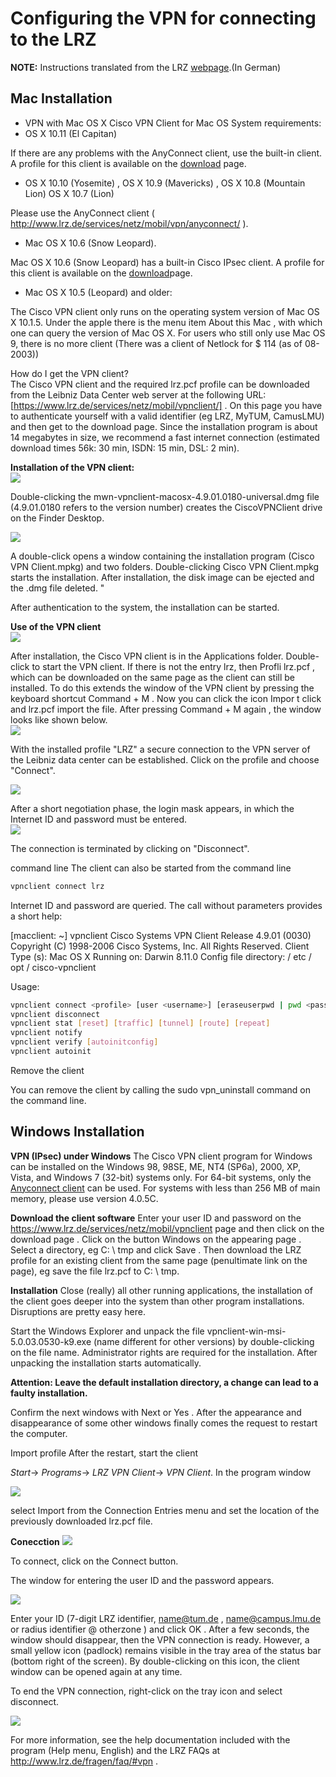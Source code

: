 # Configuring the VPN for connecting to the LRZ
**NOTE:** Instructions translated from the LRZ [webpage](https://www.lrz.de/services/netz/mobil/vpn/).(In German)    
## Mac Installation
- VPN with Mac OS X
Cisco VPN Client for Mac OS
System requirements:
- OS X 10.11 (El Capitan)

If there are any problems with the AnyConnect client, use the built-in client. A profile for this client is available on the [download](https://www.lrz.de/services/netz/mobil/vpnclient) page.

- OS X 10.10 (Yosemite) , OS X 10.9 (Mavericks) , OS X 10.8 (Mountain Lion) OS X 10.7 (Lion)

Please use the AnyConnect client ( http://www.lrz.de/services/netz/mobil/vpn/anyconnect/ ).

- Mac OS X 10.6 (Snow Leopard).

Mac OS X 10.6 (Snow Leopard) has a built-in Cisco IPsec client. A profile for this client is available on the [download](https://www.lrz.de/services/netz/mobil/vpnclient)page.

- Mac OS X 10.5 (Leopard) and older:

The Cisco VPN client only runs on the operating system version of Mac OS X 10.1.5. Under the apple there is the menu item About this Mac , with which one can query the version of Mac OS X. For users who still only use Mac OS 9, there is no more client (There was a client of Netlock for $ 114 (as of 08-2003))  

How do I get the VPN client?  
The Cisco VPN client and the required lrz.pcf profile can be downloaded from the Leibniz Data Center web server at the following URL: [https://www.lrz.de/services/netz/mobil/vpnclient/] . On this page you have to authenticate yourself with a valid identifier (eg LRZ, MyTUM, CamusLMU) and then get to the download page. Since the installation program is about 14 megabytes in size, we recommend a fast internet connection (estimated download times 56k: 30 min, ISDN: 15 min, DSL: 2 min).  

**Installation of the VPN client:**   
![](https://i.imgur.com/6RMI5CL.png)

Double-clicking the mwn-vpnclient-macosx-4.9.01.0180-universal.dmg file (4.9.01.0180 refers to the version number) creates the CiscoVPNClient drive on the Finder Desktop.    

![](https://i.imgur.com/05DqAg6.png)

A double-click opens a window containing the installation program (Cisco VPN Client.mpkg) and two folders. Double-clicking Cisco VPN Client.mpkg starts the installation. After installation, the disk image can be ejected and the .dmg file deleted. "    

After authentication to the system, the installation can be started.    

**Use of the VPN client**  
![](https://i.imgur.com/9wypxRR.png)

After installation, the Cisco VPN client is in the Applications folder. Double-click to start the VPN client. If there is not the entry lrz, then Profli lrz.pcf , which can be downloaded on the same page as the client can still be installed. To do this extends the window of the VPN client by pressing the keyboard shortcut Command + M . Now you can click the icon Impor t click and lrz.pcf import the file. After pressing Command + M again , the window looks like shown below.    
![](https://i.imgur.com/ikx6FOU.png)

With the installed profile "LRZ" a secure connection to the VPN server of the Leibniz data center can be established. Click on the profile and choose "Connect".  

![](https://i.imgur.com/ryBgBJv.png)

After a short negotiation phase, the login mask appears, in which the Internet ID and password must be entered.   
![](https://i.imgur.com/nohzIbt.png)

The connection is terminated by clicking on "Disconnect".  

 

command line
The client can also be started from the command line

```bash
vpnclient connect lrz
```

Internet ID and password are queried. The call without parameters provides a short help:

[macclient: ~] vpnclient 
Cisco Systems VPN Client Release 4.9.01 (0030) 
Copyright (C) 1998-2006 Cisco Systems, Inc. All Rights Reserved. 
Client Type (s): Mac OS X 
Running on: Darwin 8.11.0 
Config file directory: / etc / opt / cisco-vpnclient 

Usage: 
```bash
vpnclient connect <profile> [user <username>] [eraseuserpwd | pwd <password>] [nocertpwd] 
vpnclient disconnect 
vpnclient stat [reset] [traffic] [tunnel] [route] [repeat] 
vpnclient notify 
vpnclient verify [autoinitconfig] 
vpnclient autoinit
```
Remove the client

You can remove the client by calling the sudo vpn_uninstall command on the command line.  


## Windows Installation
**VPN (IPsec) under Windows**
The Cisco VPN client program for Windows can be installed on the Windows 98, 98SE, ME, NT4 (SP6a), 2000, XP, Vista, and Windows 7 (32-bit) systems only. For 64-bit systems, only the [Anyconnect client](https://www.lrz.de/services/netz/mobil/vpn/anyconnect/) can be used. For systems with less than 256 MB of main memory, please use version 4.0.5C.

**Download the client software**
Enter your user ID and password on the https://www.lrz.de/services/netz/mobil/vpnclient page and then click on the download page . Click on the button Windows on the appearing page . Select a directory, eg C: \ tmp and click Save . Then download the LRZ profile for an existing client from the same page (penultimate link on the page), eg save the file lrz.pcf to C: \ tmp.

**Installation**
Close (really) all other running applications, the installation of the client goes deeper into the system than other program installations. Disruptions are pretty easy here.  

Start the Windows Explorer and unpack the file vpnclient-win-msi-5.0.03.0530-k9.exe (name different for other versions) by double-clicking on the file name. Administrator rights are required for the installation. After unpacking the installation starts automatically.  

**Attention: Leave the default installation directory, a change can lead to a faulty installation.**  

Confirm the next windows with Next or Yes . After the appearance and disappearance of some other windows finally comes the request to restart the computer.

Import profile
After the restart, start the client

*Start*-> *Programs*-> *LRZ VPN Client*-> *VPN Client*. In the program window

![](https://i.imgur.com/7KCQjOx.png)  

select Import from the Connection Entries menu and set the location of the previously downloaded lrz.pcf file.  

**Conecction**
![](https://i.imgur.com/4qZLcpr.png)
 
To connect, click on the Connect button.    

The window for entering the user ID and the password appears.   


![](https://i.imgur.com/hMrFIlK.png)


Enter your ID (7-digit LRZ identifier, name@tum.de , name@campus.lmu.de or radius identifier @ otherzone ) and click OK . 
After a few seconds, the window should disappear, then the VPN connection is ready. However, a small yellow icon (padlock) remains  visible in the tray area of the status bar (bottom right of the screen). By double-clicking on this icon, the client window can be opened again at any time.  

To end the VPN connection, right-click on the tray icon and select disconnect.   

![](https://i.imgur.com/Q7qG9lu.png)

For more information, see the help documentation included with the program (Help menu, English) and the LRZ FAQs at http://www.lrz.de/fragen/faq/#vpn .







